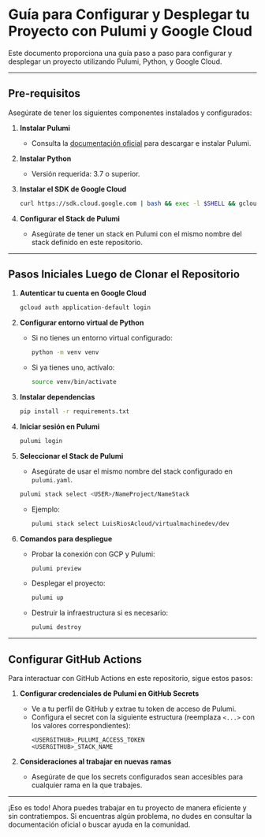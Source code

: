 # Guía para Configurar y Desplegar tu Proyecto con Pulumi y Google Cloud

Este documento proporciona una guía paso a paso para configurar y desplegar un proyecto utilizando Pulumi, Python, y Google Cloud.

---

## **Pre-requisitos**

Asegúrate de tener los siguientes componentes instalados y configurados:

1. **Instalar Pulumi**
   - Consulta la [documentación oficial](https://www.pulumi.com/docs/iac/download-install/) para descargar e instalar Pulumi.

2. **Instalar Python**
   - Versión requerida: 3.7 o superior.

3. **Instalar el SDK de Google Cloud**
   ```bash
   curl https://sdk.cloud.google.com | bash && exec -l $SHELL && gcloud init
   ```

4. **Configurar el Stack de Pulumi**
   - Asegúrate de tener un stack en Pulumi con el mismo nombre del stack definido en este repositorio.

---

## **Pasos Iniciales Luego de Clonar el Repositorio**

1. **Autenticar tu cuenta en Google Cloud**
   ```bash
   gcloud auth application-default login
   ```

2. **Configurar entorno virtual de Python**
   - Si no tienes un entorno virtual configurado:
     ```bash
     python -m venv venv
     ```
   - Si ya tienes uno, actívalo:
     ```bash
     source venv/bin/activate
     ```

3. **Instalar dependencias**
   ```bash
   pip install -r requirements.txt
   ```

4. **Iniciar sesión en Pulumi**
   ```bash
   pulumi login
   ```

5. **Seleccionar el Stack de Pulumi**
   - Asegúrate de usar el mismo nombre del stack configurado en `pulumi.yaml`.
   ```bash
   pulumi stack select <USER>/NameProject/NameStack
   ```
   - Ejemplo:
     ```bash
     pulumi stack select LuisRiosAcloud/virtualmachinedev/dev
     ```

6. **Comandos para despliegue**
   - Probar la conexión con GCP y Pulumi:
     ```bash
     pulumi preview
     ```
   - Desplegar el proyecto:
     ```bash
     pulumi up
     ```
   - Destruir la infraestructura si es necesario:
     ```bash
     pulumi destroy
     ```

---

## **Configurar GitHub Actions**

Para interactuar con GitHub Actions en este repositorio, sigue estos pasos:

1. **Configurar credenciales de Pulumi en GitHub Secrets**
   - Ve a tu perfil de GitHub y extrae tu token de acceso de Pulumi.
   - Configura el secret con la siguiente estructura (reemplaza `<...>` con los valores correspondientes):
     ```
     <USERGITHUB>_PULUMI_ACCESS_TOKEN
     <USERGITHUB>_STACK_NAME
     ```

2. **Consideraciones al trabajar en nuevas ramas**
   - Asegúrate de que los secrets configurados sean accesibles para cualquier rama en la que trabajes.

---

¡Eso es todo! Ahora puedes trabajar en tu proyecto de manera eficiente y sin contratiempos. Si encuentras algún problema, no dudes en consultar la documentación oficial o buscar ayuda en la comunidad.
